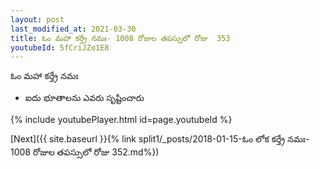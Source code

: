 ```yaml
---
layout: post
last_modified_at: 2021-03-30
title: ఓం మహా కర్త్రే నమః- 1008 రోజుల తపస్సులో రోజు  353
youtubeId: 5fCriJZo1E8
---
```

 
 
 ఓం మహా కర్త్రే నమః  
 
 -  ఐదు భూతాలను ఎవరు సృష్టించారు 
 
  
 
  
 
 
 
 
 
 


{% include youtubePlayer.html id=page.youtubeId %}
 
[Next]({{ site.baseurl }}{% link  split1/_posts/2018-01-15-ఓం లోక కర్త్రే నమః- 1008 రోజుల తపస్సులో రోజు  352.md%})
 
